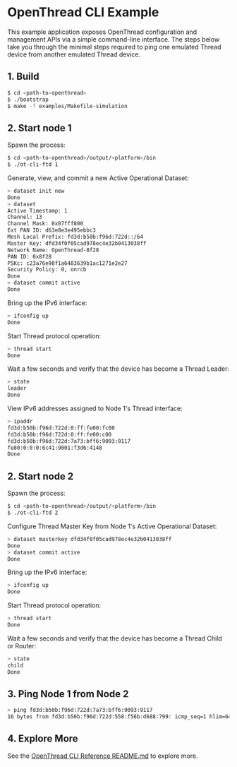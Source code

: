 # OpenThread CLI Example

This example application exposes OpenThread configuration and management APIs via a simple command-line interface. The steps below take you through the minimal steps required to ping one emulated Thread device from another emulated Thread device.

## 1. Build

```bash
$ cd <path-to-openthread>
$ ./bootstrap
$ make -f examples/Makefile-simulation
```

## 2. Start node 1

Spawn the process:

```bash
$ cd <path-to-openthread>/output/<platform>/bin
$ ./ot-cli-ftd 1
```

Generate, view, and commit a new Active Operational Dataset:

```bash
> dataset init new
Done
> dataset
Active Timestamp: 1
Channel: 13
Channel Mask: 0x07fff800
Ext PAN ID: d63e8e3e495ebbc3
Mesh Local Prefix: fd3d:b50b:f96d:722d::/64
Master Key: dfd34f0f05cad978ec4e32b0413038ff
Network Name: OpenThread-8f28
PAN ID: 0x8f28
PSKc: c23a76e98f1a6483639b1ac1271e2e27
Security Policy: 0, onrcb
Done
> dataset commit active
Done
```

Bring up the IPv6 interface:

```bash
> ifconfig up
Done
```

Start Thread protocol operation:

```bash
> thread start
Done
```

Wait a few seconds and verify that the device has become a Thread Leader:

```bash
> state
leader
Done
```

View IPv6 addresses assigned to Node 1's Thread interface:

```bash
> ipaddr
fd3d:b50b:f96d:722d:0:ff:fe00:fc00
fd3d:b50b:f96d:722d:0:ff:fe00:c00
fd3d:b50b:f96d:722d:7a73:bff6:9093:9117
fe80:0:0:0:6c41:9001:f3d6:4148
Done
```

## 2. Start node 2

Spawn the process:

```bash
$ cd <path-to-openthread>/output/<platform>/bin
$ ./ot-cli-ftd 2
```

Configure Thread Master Key from Node 1's Active Operational Dataset:

```bash
> dataset masterkey dfd34f0f05cad978ec4e32b0413038ff
Done
> dataset commit active
Done
```

Bring up the IPv6 interface:

```bash
> ifconfig up
Done
```

Start Thread protocol operation:

```bash
> thread start
Done
```

Wait a few seconds and verify that the device has become a Thread Child or Router:

```bash
> state
child
Done
```

## 3. Ping Node 1 from Node 2

```bash
> ping fd3d:b50b:f96d:722d:7a73:bff6:9093:9117
16 bytes from fd3d:b50b:f96d:722d:558:f56b:d688:799: icmp_seq=1 hlim=64 time=24ms
```

## 4. Explore More

See the [OpenThread CLI Reference README.md](../../../src/cli/README.md) to explore more.
